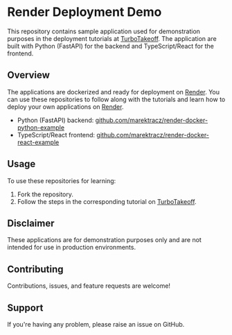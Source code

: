 # Render Deployment Demo

This repository contains sample application used for demonstration purposes in the deployment tutorials at [TurboTakeoff](https://turbotakeoff.io). The application are built with Python (FastAPI) for the backend and TypeScript/React for the frontend.

## Overview

The applications are dockerized and ready for deployment on [Render](https://render.com). You can use these repositories to follow along with the tutorials and learn how to deploy your own applications on [Render](https://render.com).

- Python (FastAPI) backend: [github.com/marektracz/render-docker-python-example](https://github.com/marektracz/render-docker-python-example)
- TypeScript/React frontend: [github.com/marektracz/render-docker-react-example](https://github.com/marektracz/render-docker-react-example)

## Usage

To use these repositories for learning:

1. Fork the repository.
2. Follow the steps in the corresponding tutorial on [TurboTakeoff](https://turbotakeoff.io).

## Disclaimer

These applications are for demonstration purposes only and are not intended for use in production environments. 

## Contributing

Contributions, issues, and feature requests are welcome!

## Support

If you're having any problem, please raise an issue on GitHub.
